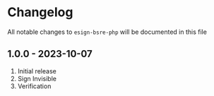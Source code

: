 # Changelog

All notable changes to `esign-bsre-php` will be documented in this file

## 1.0.0 - 2023-10-07

1. Initial release
2. Sign Invisible
3. Verification